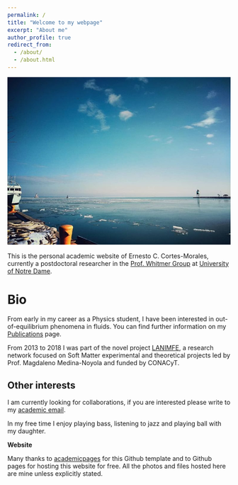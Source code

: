 ```yaml
---
permalink: /
title: "Welcome to my webpage"
excerpt: "About me"
author_profile: true
redirect_from: 
  - /about/
  - /about.html
---
```


![Welcome to my webpage](/images/welcome.png)

This is the personal academic website of Ernesto C. Cortes-Morales, currently
a postdoctoral researcher in the [Prof. Whitmer Group](https://engineering.nd.edu/faculty/jonathan-whitmer/)
at [University of Notre Dame](https://www.nd.edu/research/).

Bio
======
From early in my career as a Physics student, I have been interested in
out-of-equilibrium phenomena in fluids. You can find further information on
my [Publications](https://ernie2k.github.io/publications/) page.

From 2013 to 2018 I was part of the novel project [LANIMFE](http://lanimfe.ifisica.uaslp.mx/),
a research network focused on Soft Matter experimental and theoretical projects led by
Prof. Magdaleno Medina-Noyola and funded by CONACyT.
 

Other interests
------
I am currently looking for collaborations, if you are interested please write to my
 [academic email](ecortesm@nd.edu).

 In my free time I enjoy playing bass, listening to jazz and playing ball with my daughter.
 

**Website**

Many thanks to [academicpages](https://academicpages.github.io/) for this Github template
and to Github pages for hosting this website for free. All the photos and files hosted here are 
mine unless explicitly stated.
